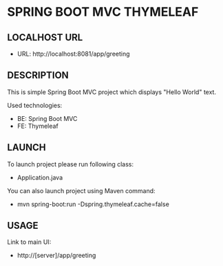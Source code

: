 SPRING BOOT MVC THYMELEAF
=========================


LOCALHOST URL
-------------

* URL: http://localhost:8081/app/greeting


DESCRIPTION
-----------

This is simple Spring Boot MVC project which displays "Hello World" text. 

Used technologies:
* BE: Spring Boot MVC
* FE: Thymeleaf
  

LAUNCH
------

To launch project please run following class: 
* Application.java

You can also launch project using Maven command:
* mvn spring-boot:run -Dspring.thymeleaf.cache=false


USAGE
-----

Link to main UI:
* http://[server]/app/greeting